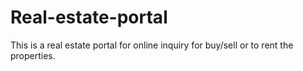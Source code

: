 # Real-estate-portal
This is a real estate portal for online inquiry for buy/sell or to rent the properties.
